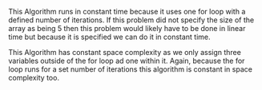 This Algorithm runs in constant time because it uses one for loop with a defined number of iterations.
If this problem did not specify the size of the array as being 5 then this problem would likely have
to be done in linear time but because it is specified we can do it in constant time.

This Algorithm has constant space complexity as we only assign three variables outside of the for loop ad one within it. Again, because the for loop runs for a set number of iterations this algorithm is constant in space complexity too. 